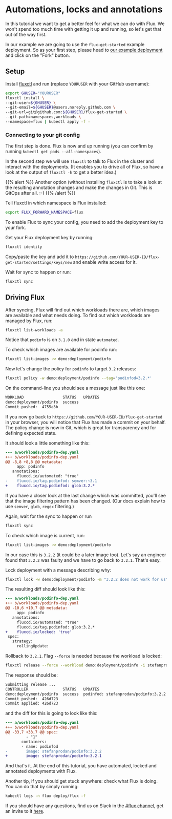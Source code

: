 # Automations, locks and annotations

In this tutorial we want to get a better feel for what we can do with
Flux. We won't spend too much time with getting it up and running, so let's
get that out of the way first.

In our example we are going to use the `flux-get-started` example deployment.
So as your first step, please head to [our example
deployment](https://github.com/fluxcd/flux-get-started) and click on the
"Fork" button.

## Setup

Install [fluxctl](../references/fluxctl.md) and run (replace `YOURUSER` with your GitHub username):

```sh
export GHUSER="YOURUSER"
fluxctl install \
--git-user=${GHUSER} \
--git-email=${GHUSER}@users.noreply.github.com \
--git-url=git@github.com:${GHUSER}/flux-get-started \
--git-path=namespaces,workloads \
--namespace=flux | kubectl apply -f -
```

### Connecting to your git config

The first step is done. Flux is now and up running (you can confirm by
running `kubectl get pods --all-namespaces`).

In the second step we will use `fluxctl` to talk to Flux in the cluster and
interact with the deployments. (It enables you to drive all of Flux, so have a look at the output of
`fluxctl -h` to get a better idea.)

{{% alert %}}
Another option (without installing `fluxctl` is to take a look
at the resulting annotation changes and make the changes in Git. This is
GitOps after all. :-)
{{% /alert %}}

Tell fluxctl in which namespace is Flux installed:

```sh
export FLUX_FORWARD_NAMESPACE=flux
```

To enable Flux to sync your config, you need to add the deployment key
to your fork.

Get your Flux deployment key by running:

```sh
fluxctl identity
```

Copy/paste the key and add it to
`https://github.com/YOUR-USER-ID/flux-get-started/settings/keys/new` and
enable write access for it.

Wait for sync to happen or run:

```sh
fluxctl sync
```

## Driving Flux

After syncing, Flux will find out which workloads there are, which
images are available and what needs doing. To find out which workloads are
managed by Flux, run:

```sh
fluxctl list-workloads -a 
```

Notice that `podinfo` is on `3.1.0` and in state `automated`.

To check which images are available for podinfo run:

```sh
fluxctl list-images -w demo:deployment/podinfo
```

Now let's change the policy for `podinfo` to target `3.2` releases:

```sh
fluxctl policy -w demo:deployment/podinfo --tag='podinfod=3.2.*'
```

On the command-line you should see a message just like this one:

```sh
WORKLOAD                 STATUS   UPDATES
demo:deployment/podinfo  success
Commit pushed:  4755a3b
```

If you now go back to `https://github.com/YOUR-USER-ID/flux-get-started` in
your browser, you will notice that Flux has made a commit on your
behalf. The policy change is now in Git, which is great for transparency and
for defining expected state.

It should look a little something like this:

```diff
--- a/workloads/podinfo-dep.yaml
+++ b/workloads/podinfo-dep.yaml
@@ -8,8 +8,8 @@ metadata:
     app: podinfo
   annotations:
     fluxcd.io/automated: "true"
-    fluxcd.io/tag.podinfod: semver:~3.1
+    fluxcd.io/tag.podinfod: glob:3.2.*
```

If you have a closer look at the last change which was committed, you'll see
that the image filtering pattern has been changed. (Our docs explain how to
use `semver`, `glob`, `regex` filtering.)

Again, wait for the sync to happen or run

```sh
fluxctl sync
```

To check which image is current, run:

```sh
fluxctl list-images -w demo:deployment/podinfo
```

In our case this is `3.2.2` (it could be a later image too). Let's say an
engineer found that `3.2.2` was faulty and we have to go back to `3.2.1`.
That's easy.

Lock deployment with a message describing why:

```sh
fluxctl lock -w demo:deployment/podinfo -m "3.2.2 does not work for us"
```

The resulting diff should look like this:

```diff
--- a/workloads/podinfo-dep.yaml
+++ b/workloads/podinfo-dep.yaml
@@ -10,6 +10,7 @@ metadata:
     app: podinfo
   annotations:
     fluxcd.io/automated: "true"
     fluxcd.io/tag.podinfod: glob:3.2.*
+    fluxcd.io/locked: 'true'
 spec:
   strategy:
     rollingUpdate:
```

Rollback to `3.2.1`. Flag `--force` is needed because the workload is locked:

```sh
fluxctl release --force --workload demo:deployment/podinfo -i stefanprodan/podinfo:3.2.1
```

The response should be:

```sh
Submitting release ...
CONTROLLER               STATUS   UPDATES
demo:deployment/podinfo  success  podinfod: stefanprodan/podinfo:3.2.2 -> 3.2.1
Commit pushed:  426d723
Commit applied: 426d723
```

and the diff for this is going to look like this:

```diff
--- a/workloads/podinfo-dep.yaml
+++ b/workloads/podinfo-dep.yaml
@@ -33,7 +33,7 @@ spec:
         - "1"
       containers:
       - name: podinfod
-        image: stefanprodan/podinfo:3.2.2
+        image: stefanprodan/podinfo:3.2.1
```

And that's it. At the end of this tutorial, you have automated, locked and
annotated deployments with Flux.

Another tip, if you should get stuck anywhere: check what Flux is doing. You
can do that by simply running:

```sh
kubectl logs -n flux deploy/flux -f
```

If you should have any questions, find us on Slack in the [#flux
channel](https://cncf.slack.com/messages/flux/), get
an invite to it [here](https://slack.cncf.io).

